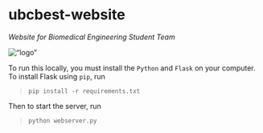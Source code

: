 # ubcbest-website
_Website for Biomedical Engineering Student Team_  

<img src=“static/img/best-logo.gif” alt=“logo” width=“400” height=“600” />

To run this locally, you must install the `Python` and `Flask` on your computer.  
To install Flask using `pip`, run  
> ```pip install -r requirements.txt```  

Then to start the server, run  
> ```python webserver.py```  
